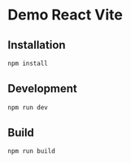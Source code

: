 # Demo React Vite

## Installation

```sh
npm install
```

## Development

```sh
npm run dev
```

## Build

```sh
npm run build
```
